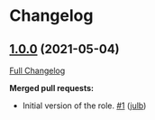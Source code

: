 # Changelog

## [1.0.0](https://github.com/julb/ansible-prometheus-node-exporter/tree/1.0.0) (2021-05-04)

[Full Changelog](https://github.com/julb/ansible-prometheus-node-exporter/compare/3ce97fd215ae18b401cb5c297eaedb0b35952ca4...1.0.0)

**Merged pull requests:**

- Initial version of the role. [\#1](https://github.com/julb/ansible-prometheus-node-exporter/pull/1) ([julb](https://github.com/julb))



